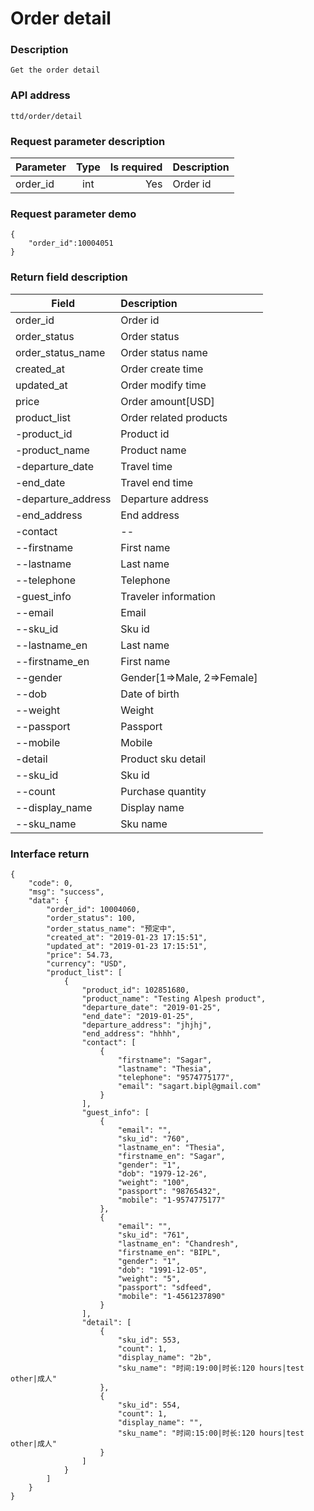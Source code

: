 # Order detail

### Description

    Get the order detail

### API address

    ttd/order/detail

### Request parameter description

| Parameter           | Type          | Is required | Description             |
| ------------------- |:-------------:| -----------:| :-----------------------|
| order_id                | int           |     Yes      |   Order id         |


### Request parameter demo

	{
    	"order_id":10004051
    }

### Return field description

| Field                             |     Description                                   |
| -------------------               |  :-----------------------                         |
| order_id                          |     Order id                             |
| order_status                      |     Order status                             |
| order_status_name                      |     Order status name                            |
| created_at                        |     Order create time                                  |
| updated_at                        |     Order modify time                            |
| price                             |     Order amount[USD]           |
| product_list                      |     Order related products                            |
| -product_id                       |     Product id               |
| -product_name                     |     Product name                                |
| -departure_date                   |     Travel time                           |
| -end_date                         |     Travel end time                                |
| -departure_address                |     Departure address                          |
| -end_address                      |     End address                          |
| -contact                          |     --                                            |
| --firstname                       |     First name                                  |
| --lastname                        |     Last name                                  |
| --telephone                       |     Telephone                                  |
| -guest_info                       |     Traveler information                                            |
| --email                           |     Email                                            |
| --sku_id                          |     Sku id                                            |
| --lastname_en                     |     Last name                                            |
| --firstname_en                    |     First name                                            |
| --gender                          |     Gender[1=>Male, 2=>Female]                                            |
| --dob                             |     Date of birth                                            |
| --weight                          |     Weight                                            |
| --passport                        |     Passport                                            |
| --mobile                          |     Mobile                                            |
| -detail                           |     Product sku detail                                  |
| --sku_id                          |     Sku id                                  |
| --count                           |     Purchase quantity                      |
| --display_name                    |     Display name                      |
| --sku_name                        |     Sku name                      |


### Interface return

	{
        "code": 0,
        "msg": "success",
        "data": {
            "order_id": 10004060,
            "order_status": 100,
            "order_status_name": "预定中",
            "created_at": "2019-01-23 17:15:51",
            "updated_at": "2019-01-23 17:15:51",
            "price": 54.73,
            "currency": "USD",
            "product_list": [
                {
                    "product_id": 102851680,
                    "product_name": "Testing Alpesh product",
                    "departure_date": "2019-01-25",
                    "end_date": "2019-01-25",
                    "departure_address": "jhjhj",
                    "end_address": "hhhh",
                    "contact": [
                        {
                            "firstname": "Sagar",
                            "lastname": "Thesia",
                            "telephone": "9574775177",
                            "email": "sagart.bipl@gmail.com"
                        }
                    ],
                    "guest_info": [
                        {
                            "email": "",
                            "sku_id": "760",
                            "lastname_en": "Thesia",
                            "firstname_en": "Sagar",
                            "gender": "1",
                            "dob": "1979-12-26",
                            "weight": "100",
                            "passport": "98765432",
                            "mobile": "1-9574775177"
                        },
                        {
                            "email": "",
                            "sku_id": "761",
                            "lastname_en": "Chandresh",
                            "firstname_en": "BIPL",
                            "gender": "1",
                            "dob": "1991-12-05",
                            "weight": "5",
                            "passport": "sdfeed",
                            "mobile": "1-4561237890"
                        }
                    ],
                    "detail": [
                        {
                            "sku_id": 553,
                            "count": 1,
                            "display_name": "2b",
                            "sku_name": "时间:19:00|时长:120 hours|test other|成人"
                        },
                        {
                            "sku_id": 554,
                            "count": 1,
                            "display_name": "",
                            "sku_name": "时间:15:00|时长:120 hours|test other|成人"
                        }
                    ]
                }
            ]
        }
    }


